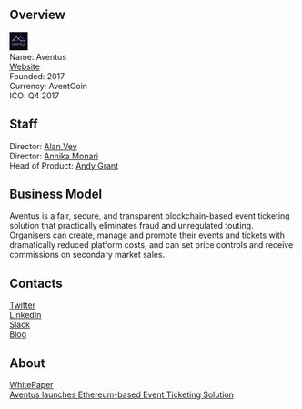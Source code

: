 ## Overview
![logo](../projects/logo/aventus.png)  
Name: Aventus  
[Website](https://aventus.io/)  
Founded: 2017  
Currency: AventCoin    
ICO: Q4 2017
## Staff
Director: [Alan Vey](../people/alan_vey.md)  
Director: [Annika Monari](../people/annika_monari.md)  
Head of Product: [Andy Grant](../people/andy_grant.md)  
## Business Model
Aventus is a fair, secure, and transparent blockchain-based event ticketing solution that practically eliminates fraud and unregulated touting. Organisers can create, manage and promote their events and tickets with dramatically reduced platform costs, and can set price controls and receive commissions on secondary market sales.
## Contacts  
[Twitter](https://twitter.com/AventusSystems)   
[LinkedIn](https://www.linkedin.com/company-beta/15212509/)  
[Slack](https://slack.aventus.io/)   
[Blog](https://medium.com/aventus)  
## About  
[WhitePaper](https://aventus.io/doc/whitepaper.pdf)  
[Aventus launches Ethereum-based Event Ticketing Solution](http://www.the-blockchain.com/2017/06/01/aventus-launches-ethereum-based-event-ticketing-solution/)
